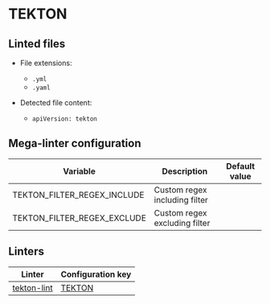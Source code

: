 <!-- markdownlint-disable MD003 MD020 MD033 MD041 -->
<!-- Generated by .automation/build.py, please do not update manually -->
# TEKTON

## Linted files

- File extensions:
  - `.yml`
  - `.yaml`

- Detected file content:
  - `apiVersion: tekton`

## Mega-linter configuration

| Variable | Description | Default value |
| ----------------- | -------------- | -------------- |
| TEKTON_FILTER_REGEX_INCLUDE | Custom regex including filter |  |
| TEKTON_FILTER_REGEX_EXCLUDE | Custom regex excluding filter |  |

## Linters

| Linter | Configuration key |
| ------ | ----------------- |
| [tekton-lint](tekton_tekton_lint.md) | [TEKTON](tekton_tekton_lint.md) |
